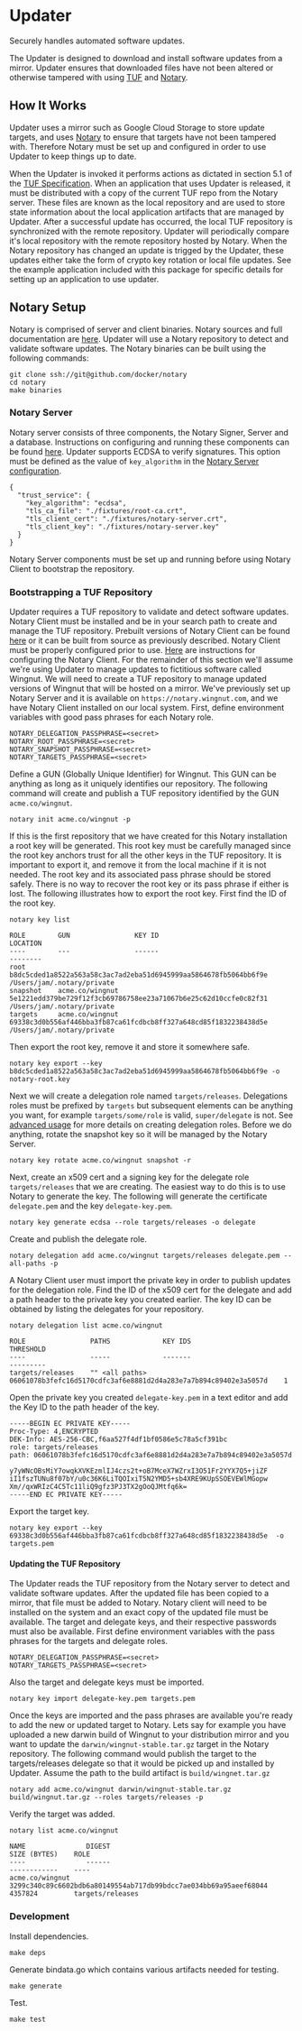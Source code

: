 # Updater
Securely handles automated software updates.

The Updater is designed to download and install software updates from a mirror. Updater ensures that downloaded files have not been altered or otherwise tampered with using [TUF](https://github.com/theupdateframework/tuf/blob/develop/docs/tuf-spec.txt) and  [Notary](https://github.com/docker/notary).

## How It Works

Updater uses a mirror such as Google Cloud Storage to store update targets, and uses
[Notary](https://github.com/docker/notary) to ensure that targets have not been tampered
with. Therefore Notary must be set up and configured in order to use Updater to keep things up to date.

When the Updater is invoked it performs actions as dictated in section 5.1 of the
[TUF Specification](https://github.com/theupdateframework/tuf/blob/develop/docs/tuf-spec.txt).
When an application that uses Updater is released, it must be distributed with a
copy of the current TUF repo from the Notary server.  These
files are known as the local repository and are used to store state information about the local application
artifacts that are managed by Updater. After a successful update has occurred, the local TUF repository is synchronized with the remote
repository. Updater will periodically compare it's local repository with the remote
repository hosted by Notary.  When the Notary repository has changed an update
is trigged by the Updater, these updates either take the form of crypto key rotation
or local file updates. See the example application included with this package for
specific details for setting up an application to use updater.

## Notary Setup

Notary is comprised of server and client binaries. Notary sources and full documentation are [here](https://github.com/docker/notary).  Updater will use a Notary repository to detect and validate software updates. The Notary binaries can be built using the following commands:
```
git clone ssh://git@github.com/docker/notary
cd notary
make binaries
```
### Notary Server
 Notary server consists of three components, the Notary Signer, Server and a database.  Instructions on configuring and running these components can be found [here](https://github.com/docker/notary/blob/master/docs/running_a_service.md).  Updater supports ECDSA to verify signatures.  This option must be defined as the value of `key_algorithm` in the [Notary Server configuration](https://github.com/docker/notary/blob/master/docs/reference/server-config.md).
 ```
 {
   "trust_service": {
     "key_algorithm": "ecdsa",
     "tls_ca_file": "./fixtures/root-ca.crt",
     "tls_client_cert": "./fixtures/notary-server.crt",
     "tls_client_key": "./fixtures/notary-server.key"
   }
 }
 ```
 Notary Server components must be set up and running before using Notary Client to bootstrap the repository.   
### Bootstrapping a TUF Repository

Updater requires a TUF repository to validate and detect software updates. Notary Client must be installed and be in your search path to create and manage the TUF repository. Prebuilt versions of Notary Client can be found [here](https://github.com/docker/notary/releases) or it can be built from source as previously described. Notary Client must be properly configured prior to use. [Here](https://github.com/docker/notary/blob/master/docs/reference/client-config.md) are instructions for configuring the Notary Client. For the remainder of this section we'll assume we're using Updater to manage updates to fictitious software called Wingnut.  We will need to create a TUF repository to manage updated versions of Wingnut that will be hosted on a mirror.  We've previously set up Notary Server and it is available on `https://notary.wingnut.com`, and we have Notary Client installed on our local system.  First, define environment variables with good pass phrases for each Notary role.
```
NOTARY_DELEGATION_PASSPHRASE=<secret>
NOTARY_ROOT_PASSPHRASE=<secret>
NOTARY_SNAPSHOT_PASSPHRASE=<secret>
NOTARY_TARGETS_PASSPHRASE=<secret>
```
Define a GUN (Globally Unique Identifier) for Wingnut.  This GUN can be anything as long as it uniquely identifies our repository.  The following command will create and publish a TUF repository identified by the GUN `acme.co/wingnut`.
```
notary init acme.co/wingnut -p
```
If this is the first repository that we have created for this Notary installation a root key will be generated. This root key must be carefully managed since the root key anchors trust for all the other keys in the TUF repository. It is important to export it, and remove it from the local machine if it is not needed. The root key and its associated pass phrase should be stored safely. There is no way to recover the root key or its pass phrase if either is lost.  The following illustrates how to export the root key. First find the ID of the root key.   
```
notary key list

ROLE        GUN                KEY ID                                                              LOCATION
----        ---                ------                                                              --------
root                           b8dc5cded1a8522a563a58c3ac7ad2eba51d6945999aa5864678fb5064bb6f9e    /Users/jam/.notary/private
snapshot    acme.co/wingnut    5e1221edd379be729f12f3cb69786758ee23a71067b6e25c62d10ccfe0c82f31    /Users/jam/.notary/private
targets     acme.co/wingnut    69338c3d0b556af446bba3fb87ca61fcdbcb8ff327a648cd85f1832238438d5e    /Users/jam/.notary/private
```
Then export the root key, remove it and store it somewhere safe.
```
notary key export --key b8dc5cded1a8522a563a58c3ac7ad2eba51d6945999aa5864678fb5064bb6f9e -o notary-root.key
```
Next we will create a delegation role named `targets/releases`. Delegations roles must be prefixed by `targets` but subsequent elements can be anything you want, for example `targets/some/role` is valid, `super/delegate` is not. See [advanced usage](https://github.com/docker/notary/blob/master/docs/advanced_usage.md) for more details on creating delegation roles.  Before we do anything, rotate the snapshot key so it will be managed by the Notary Server.
```
notary key rotate acme.co/wingnut snapshot -r
```
Next, create an x509 cert and a signing key for the delegate role `targets/releases` that we are creating. The easiest way to do this is to use Notary to generate the key. The following will generate the certificate `delegate.pem` and the key `delegate-key.pem`.
```
notary key generate ecdsa --role targets/releases -o delegate
```
Create and publish the delegate role.
```
notary delegation add acme.co/wingnut targets/releases delegate.pem --all-paths -p
```
A Notary Client user must import the private key in order to publish updates for the delegation role. Find the ID of the x509 cert for the delegate and add a path header to the private key you created earlier.  The key ID can be obtained by listing the delegates for your repository.
```
notary delegation list acme.co/wingnut                                                                

ROLE                PATHS             KEY IDS                                                             THRESHOLD                          
----                -----             -------                                                             ---------                          
targets/releases    "" <all paths>    06061078b3fefc16d5170cdfc3af6e8881d2d4a283e7a7b894c89402e3a5057d    1         
```
Open the private key you created `delegate-key.pem` in a text editor and add the Key ID to the path header of the key.
```
-----BEGIN EC PRIVATE KEY-----
Proc-Type: 4,ENCRYPTED
DEK-Info: AES-256-CBC,f6aa527f4df1bf0586e5c78a5cf391bc
role: targets/releases
path: 06061078b3fefc16d5170cdfc3af6e8881d2d4a283e7a7b894c89402e3a5057d

y7yWNcOBsMiY7owqkXVKEzmlIJ4czs2t+oB7MceX7WZrxI3O51Fr2YYX7Q5+jiZF
iI1fszTUNu8f07bY/u0c36K6LiTQOIxiT5N2YMD5+sb4XRE9KUpSSOEVEWlMGopw
Xm//qxWRIzC4C5Tc11liQ9gfz3PJ3TX2gOoQJMtfq6k=
-----END EC PRIVATE KEY-----
```
Export the target key.    
```
notary key export --key  69338c3d0b556af446bba3fb87ca61fcdbcb8ff327a648cd85f1832238438d5e  -o targets.pem
```
#### Updating the TUF Repository
The Updater reads the TUF repository from the Notary server to detect and validate software updates.  After the updated file has been copied to a mirror, that file must be added to Notary.  Notary client will need to be installed on the system and an exact copy of the updated file must be available.  The target and delegate keys, and their respective passwords must also be available.  First define environment variables with the pass phrases for the targets and delegate roles.
```
NOTARY_DELEGATION_PASSPHRASE=<secret>
NOTARY_TARGETS_PASSPHRASE=<secret>
```
Also the target and delegate keys must be imported.
```
notary key import delegate-key.pem targets.pem
```
Once the keys are imported and the pass phrases are available you're ready to add the new or updated target to Notary.
Lets say for example you have uploaded a new darwin build of Wingnut to your distribution mirror and you want to update the
`darwin/wingnut-stable.tar.gz` target in the Notary repository. The following command would publish the target to the targets/releases delegate
 so that it would be picked up and installed by Updater. Assume the path to the build artifact is `build/wingnet.tar.gz`
```
notary add acme.co/wingnut darwin/wingnut-stable.tar.gz build/wingnut.tar.gz --roles targets/releases -p
```
Verify the target was added.
```
notary list acme.co/wingnut

NAME               DIGEST                                                              SIZE (BYTES)    ROLE
----               ------                                                              ------------    ----
acme.co/wingnut    3299c340c89c6602bdb6a80149554ab717db99bdcc7ae034bb69a95aeef68044    4357824         targets/releases
```

### Development

Install dependencies.
```
make deps
```
Generate bindata.go which contains various artifacts needed for testing.
```
make generate
```
Test.
```
make test
```

